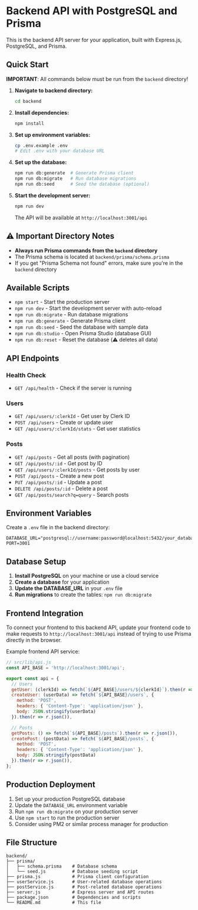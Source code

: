 # Backend API with PostgreSQL and Prisma

This is the backend API server for your application, built with Express.js, PostgreSQL, and Prisma.

## Quick Start

**IMPORTANT**: All commands below must be run from the `backend` directory!

1. **Navigate to backend directory:**
   ```bash
   cd backend
   ```

2. **Install dependencies:**
   ```bash
   npm install
   ```

3. **Set up environment variables:**
   ```bash
   cp .env.example .env
   # Edit .env with your database URL
   ```

4. **Set up the database:**
   ```bash
   npm run db:generate  # Generate Prisma client
   npm run db:migrate   # Run database migrations
   npm run db:seed      # Seed the database (optional)
   ```

5. **Start the development server:**
   ```bash
   npm run dev
   ```

   The API will be available at `http://localhost:3001/api`

## ⚠️ Important Directory Notes

- **Always run Prisma commands from the `backend` directory**
- The Prisma schema is located at `backend/prisma/schema.prisma`
- If you get "Prisma Schema not found" errors, make sure you're in the `backend` directory

## Available Scripts

- `npm start` - Start the production server
- `npm run dev` - Start the development server with auto-reload
- `npm run db:migrate` - Run database migrations
- `npm run db:generate` - Generate Prisma client
- `npm run db:seed` - Seed the database with sample data
- `npm run db:studio` - Open Prisma Studio (database GUI)
- `npm run db:reset` - Reset the database (⚠️ deletes all data)

## API Endpoints

### Health Check
- `GET /api/health` - Check if the server is running

### Users
- `GET /api/users/:clerkId` - Get user by Clerk ID
- `POST /api/users` - Create or update user
- `GET /api/users/:clerkId/stats` - Get user statistics

### Posts
- `GET /api/posts` - Get all posts (with pagination)
- `GET /api/posts/:id` - Get post by ID
- `GET /api/users/:clerkId/posts` - Get posts by user
- `POST /api/posts` - Create a new post
- `PUT /api/posts/:id` - Update a post
- `DELETE /api/posts/:id` - Delete a post
- `GET /api/posts/search?q=query` - Search posts

## Environment Variables

Create a `.env` file in the backend directory:

```env
DATABASE_URL="postgresql://username:password@localhost:5432/your_database_name"
PORT=3001
```

## Database Setup

1. **Install PostgreSQL** on your machine or use a cloud service
2. **Create a database** for your application
3. **Update the DATABASE_URL** in your `.env` file
4. **Run migrations** to create the tables: `npm run db:migrate`

## Frontend Integration

To connect your frontend to this backend API, update your frontend code to make requests to `http://localhost:3001/api` instead of trying to use Prisma directly in the browser.

Example frontend API service:

```javascript
// src/lib/api.js
const API_BASE = 'http://localhost:3001/api';

export const api = {
  // Users
  getUser: (clerkId) => fetch(`${API_BASE}/users/${clerkId}`).then(r => r.json()),
  createUser: (userData) => fetch(`${API_BASE}/users`, {
    method: 'POST',
    headers: { 'Content-Type': 'application/json' },
    body: JSON.stringify(userData)
  }).then(r => r.json()),

  // Posts
  getPosts: () => fetch(`${API_BASE}/posts`).then(r => r.json()),
  createPost: (postData) => fetch(`${API_BASE}/posts`, {
    method: 'POST',
    headers: { 'Content-Type': 'application/json' },
    body: JSON.stringify(postData)
  }).then(r => r.json()),
};
```

## Production Deployment

1. Set up your production PostgreSQL database
2. Update the `DATABASE_URL` environment variable
3. Run `npm run db:migrate` on your production server
4. Use `npm start` to run the production server
5. Consider using PM2 or similar process manager for production

## File Structure

```
backend/
├── prisma/
│   ├── schema.prisma    # Database schema
│   └── seed.js          # Database seeding script
├── prisma.js            # Prisma client configuration
├── userService.js       # User-related database operations
├── postService.js       # Post-related database operations
├── server.js            # Express server and API routes
├── package.json         # Dependencies and scripts
└── README.md            # This file